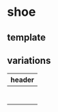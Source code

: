 # shoe


<script type="module" src="https://unpkg.com/@google/model-viewer/dist/model-viewer.min.js"></script>

<style>
model-viewer {
  width: 600px;
  height: 450px;
}
</style>

## template

<model-viewer camera-controls touch-action="pan-y" src="models/shoe_glb/shoe_a.glb" ar alt="A 3D transparency test" style="background-color: unset;"></model-viewer>


## variations

header |
------------- |
<model-viewer camera-controls touch-action="pan-y" src="models/shoe_glb/shoe_b.glb" ar alt="A 3D transparency test" style="background-color: unset;"></model-viewer>  | 
<model-viewer camera-controls touch-action="pan-y" src="models/shoe_glb/shoe_c.glb" ar alt="A 3D transparency test" style="background-color: unset;"></model-viewer> | 
<model-viewer camera-controls touch-action="pan-y" src="models/shoe_glb/shoe_d.glb" ar alt="A 3D transparency test" style="background-color: unset;"></model-viewer> | 
<model-viewer camera-controls touch-action="pan-y" src="models/shoe_glb/shoe_e.glb" ar alt="A 3D transparency test" style="background-color: unset;"></model-viewer> | 
<model-viewer camera-controls touch-action="pan-y" src="models/shoe_glb/shoe_f.glb" ar alt="A 3D transparency test" style="background-color: unset;"></model-viewer> | 
<model-viewer camera-controls touch-action="pan-y" src="models/shoe_glb/shoe_g.glb" ar alt="A 3D transparency test" style="background-color: unset;"></model-viewer> | 
<model-viewer camera-controls touch-action="pan-y" src="models/shoe_glb/shoe_h.glb" ar alt="A 3D transparency test" style="background-color: unset;"></model-viewer> | 
